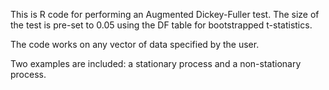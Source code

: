 This is R code for performing an Augmented Dickey-Fuller test. The size of the test is pre-set to 0.05 using the DF table for bootstrapped t-statistics.

The code works on any vector of data specified by the user. 

Two examples are included: a stationary process and a non-stationary process. 
